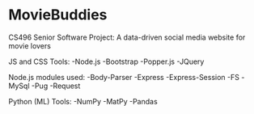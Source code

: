 # MovieBuddies
CS496 Senior Software Project: A data-driven social media website for movie lovers

JS and CSS Tools:
-Node.js
-Bootstrap
-Popper.js
-JQuery

Node.js modules used:
-Body-Parser
-Express
-Express-Session
-FS
-MySql
-Pug
-Request

Python (ML) Tools:
-NumPy
-MatPy
-Pandas